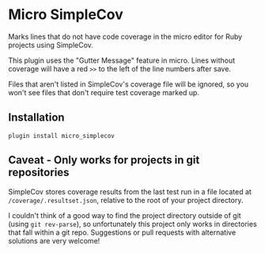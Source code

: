 # Micro SimpleCov

Marks lines that do not have code coverage in the micro editor for Ruby projects
using SimpleCov.

This plugin uses the "Gutter Message" feature in micro. Lines without coverage
will have a red `>>` to the left of the line numbers after save.

Files that aren't listed in SimpleCov's coverage file will be ignored, so you
won't see files that don't require test coverage marked up.

## Installation

`plugin install micro_simplecov`

## Caveat - Only works for projects in git repositories

SimpleCov stores coverage results from the last test run in a file located at
`/coverage/.resultset.json`, relative to the root of your project directory.

I couldn't think of a good way to find the project directory outside of git
(using `git rev-parse`), so unfortunately this project only works in directories
that fall within a git repo. Suggestions or pull requests with alternative
solutions are very welcome!